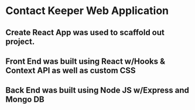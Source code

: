 # Contact Keeper Web Application

## Create React App was used to scaffold out project.

## Front End was built using React w/Hooks & Context API as well as custom CSS
## Back End was built using Node JS w/Express and Mongo DB

